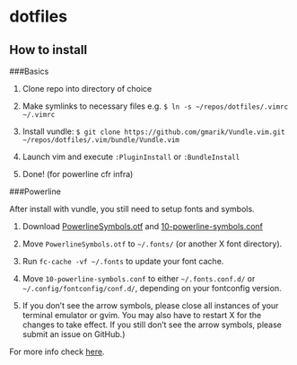 dotfiles
========

How to install
--------------

###Basics

1.  Clone repo into directory of choice

2.  Make symlinks to necessary files 
    e.g. `$ ln -s ~/repos/dotfiles/.vimrc ~/.vimrc`

3.  Install vundle: `$ git clone https://github.com/gmarik/Vundle.vim.git ~/repos/dotfiles/.vim/bundle/Vundle.vim`

4.  Launch vim and execute `:PluginInstall` or `:BundleInstall`

5.  Done! (for powerline cfr infra)


###Powerline

After install with vundle, you still need to setup fonts and symbols.

1. Download [PowerlineSymbols.otf](https://github.com/Lokaltog/powerline/raw/develop/font/PowerlineSymbols.otf) and [10-powerline-symbols.conf](https://github.com/Lokaltog/powerline/raw/develop/font/10-powerline-symbols.conf)

2. Move `PowerlineSymbols.otf` to `~/.fonts/` (or another X font directory).

3. Run `fc-cache -vf ~/.fonts` to update your font cache.

4. Move `10-powerline-symbols.conf` to either `~/.fonts.conf.d/` or `~/.config/fontconfig/conf.d/`, depending on your fontconfig version.

5. If you don’t see the arrow symbols, please close all instances of your terminal emulator or gvim. You may also have to restart X for the changes to take effect. If you still don’t see the arrow symbols, please submit an issue on GitHub.)

For more info check [here](http://powerline.readthedocs.org/en/latest/installation/linux.html).

